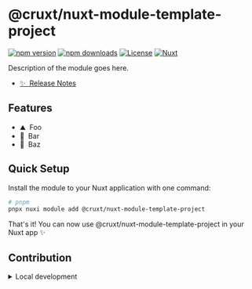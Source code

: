 <!--
Get your module up and running quickly.

Find and replace all on all files (CMD+SHIFT+F):
- Package name: @cruxt/nuxt-module-template-project
- Description: Description of the module goes here.
- Repository URL: https://github.com/@cruxt/module-repo
- Repository slug: @cruxt/module-repo
- Stackblitz URL: https://stackblitz.com/github/@cruxt/module-repo?file=playground%2Fapp.vue
- Documentation URL: https://example.com
Use this simple bash one liner to update the name and description:

-->

# @cruxt/nuxt-module-template-project

[![npm version][npm-version-src]][npm-version-href]
[![npm downloads][npm-downloads-src]][npm-downloads-href]
[![License][license-src]][license-href]
[![Nuxt][nuxt-src]][nuxt-href]

Description of the module goes here.

- [✨ &nbsp;Release Notes](/CHANGELOG.md)
<!-- - [🏀 Online playground](https://stackblitz.com/github/@cruxt/module-repo?file=playground%2Fapp.vue) -->
<!-- - [📖 &nbsp;Documentation](https://example.com) -->

## Features

<!-- Highlight some of the features your module provide here -->
- ⛰ &nbsp;Foo
- 🚠 &nbsp;Bar
- 🌲 &nbsp;Baz

## Quick Setup

Install the module to your Nuxt application with one command:

```bash
# pnpm
pnpx nuxi module add @cruxt/nuxt-module-template-project
```

That's it! You can now use @cruxt/nuxt-module-template-project in your Nuxt app ✨

## Contribution

<!-- markdownlint-disable MD033 -->
<details>
  <summary>Local development</summary>
  
  ```bash
  # Install dependencies
  pnpm install
  
  # Generate type stubs
  pnpm run dev:prepare
  
  # Develop with the playground
  pnpm run dev
  
  # Build the playground
  pnpm run dev:build
  
  # Run ESLint
  pnpm run lint
  
  # Run Vitest
  pnpm run test
  pnpm run test:watch
  
  # Release new version
  pnpm run release
  ```

</details>

<!-- Badges -->
[npm-version-src]: https://img.shields.io/npm/v/@cruxt/nuxt-module-template-project/latest.svg?style=flat&colorA=020420&colorB=00DC82
[npm-version-href]: https://npmjs.com/package/@cruxt/nuxt-module-template-project

[npm-downloads-src]: https://img.shields.io/npm/dm/@cruxt/nuxt-module-template-project.svg?style=flat&colorA=020420&colorB=00DC82
[npm-downloads-href]: https://npm.chart.dev/@cruxt/nuxt-module-template-project

[license-src]: https://img.shields.io/npm/l/@cruxt/nuxt-module-template-project.svg?style=flat&colorA=020420&colorB=00DC82
[license-href]: https://npmjs.com/package/@cruxt/nuxt-module-template-project

[nuxt-src]: https://img.shields.io/badge/Nuxt-020420?logo=nuxt.js
[nuxt-href]: https://nuxt.com
